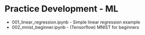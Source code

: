 # Practice Development - ML

* 001_linear_regression.ipynb - Simple linear regression example
* 002_mnist_beginner.ipynb - (Tensorflow) MNIST for beginners
